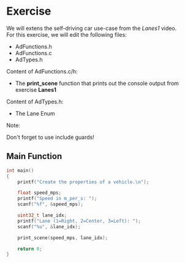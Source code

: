 # Exercise

We will extens the self-driving car use-case from the *Lanes1* video.  
For this exercise, we will edit the following files:

- AdFunctions.h
- AdFunctions.c
- AdTypes.h

Content of AdFunctions.c/h:

- The **print_scene** function that prints out the console output from exercise **Lanes1**

Content of AdTypes.h:

- The Lane Enum

Note:

Don't forget to use include guards!

## Main Function

```cpp
int main()
{
    printf("Create the properties of a vehicle.\n");

    float speed_mps;
    printf("Speed in m_per_s: ");
    scanf("%f", &speed_mps);

    uint32_t lane_idx;
    printf("Lane (1=Right, 2=Center, 3=Left): ");
    scanf("%u", &lane_idx);

    print_scene(speed_mps, lane_idx);

    return 0;
}
```
